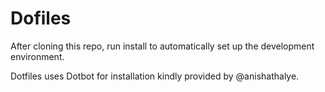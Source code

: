 # Dofiles
After cloning this repo, run install to automatically set up the development environment. 

Dotfiles uses Dotbot for installation kindly provided by @anishathalye.
